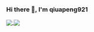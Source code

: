 ### Hi there 👋, I'm qiuapeng921

<a href="https://github.com/qiuapeng921">
  <img align="center" src="https://github-readme-stats.vercel.app/api?username=qiuapeng921&show_icons=true&theme=tokyonight" />
</a>

<a href="https://github.com/qiuapeng921">
  <img align="center" src="https://github-readme-stats.vercel.app/api/top-langs?username=qiuapeng921&show_icons=true&count_private=true&layout=compact&hide_border=true&langs_count=8" />
</a>
